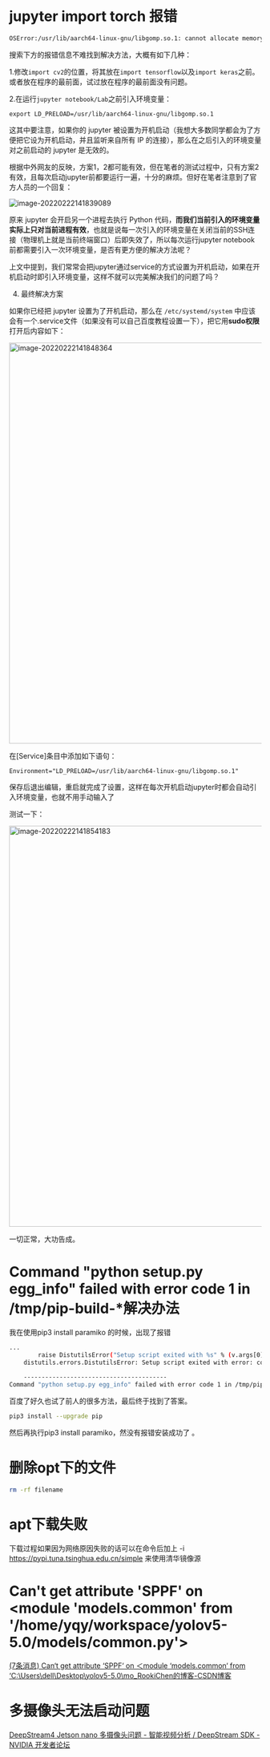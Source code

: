 #  jupyter import torch 报错

```bash
OSError:/usr/lib/aarch64-linux-gnu/libgomp.so.1: cannot allocate memory in static TLS block
```

搜索下方的报错信息不难找到解决方法，大概有如下几种：

1.修改`import cv2`的位置，将其放在`import tensorflow`以及`import keras`之前。或者放在程序的最前面，试过放在程序的最前面没有问题。

2.在运行`jupyter notebook/Lab`之前引入环境变量：

```text
export LD_PRELOAD=/usr/lib/aarch64-linux-gnu/libgomp.so.1
```

这其中要注意，如果你的 jupyter 被设置为开机启动（我想大多数同学都会为了方便把它设为开机启动，并且监听来自所有 IP 的连接），那么在之后引入的环境变量对之前启动的 jupyter 是无效的。

根据中外网友的反映，方案1，2都可能有效，但在笔者的测试过程中，只有方案2有效，且每次启动jupyter前都要运行一遍，十分的麻烦。但好在笔者注意到了官方人员的一个回复：

![image-20220222141839089](https://raw.githubusercontent.com/yin-qiyu/picbed/master/img/image-20220222141839089.png )





原来 jupyter 会开启另一个进程去执行 Python 代码，**而我们当前引入的环境变量实际上只对当前进程有效**，也就是说每一次引入的环境变量在关闭当前的SSH连接（物理机上就是当前终端窗口）后即失效了，所以每次运行jupyter notebook前都需要引入一次环境变量，是否有更方便的解决方法呢？

上文中提到，我们常常会把jupyter通过service的方式设置为开机启动，如果在开机启动时即引入环境变量，这样不就可以完美解决我们的问题了吗？

4. 最终解决方案

如果你已经把 jupyter 设置为了开机启动，那么在 `/etc/systemd/system` 中应该会有一个.service文件（如果没有可以自己百度教程设置一下），把它用**sudo权限**打开后内容如下：



<img src="https://raw.githubusercontent.com/yin-qiyu/picbed/master/img/image-20220222141848364.png" alt="image-20220222141848364" width="800" />





在[Service]条目中添加如下语句：

```text
Environment="LD_PRELOAD=/usr/lib/aarch64-linux-gnu/libgomp.so.1"
```

保存后退出编辑，重启就完成了设置，这样在每次开机启动jupyter时都会自动引入环境变量，也就不用手动输入了

测试一下：

<img src="https://raw.githubusercontent.com/yin-qiyu/picbed/master/img/image-20220222141854183.png" alt="image-20220222141854183" width="800"/>





一切正常，大功告成。





 

#  Command "python setup.py egg_info" failed with error code 1 in /tmp/pip-build-*解决办法

我在使用pip3 install paramiko 的时候，出现了报错

```bash
...
        raise DistutilsError("Setup script exited with %s" % (v.args[0],))
    distutils.errors.DistutilsError: Setup script exited with error: command 'x86_64-linux-gnu-gcc' failed with exit status 1
    
    ----------------------------------------
Command "python setup.py egg_info" failed with error code 1 in /tmp/pip-build-23ykqx51/pynacl/ 
```

百度了好久也试了前人的很多方法，最后终于找到了答案。

```bash
pip3 install --upgrade pip
```

然后再执行pip3 install paramiko，然没有报错安装成功了 。







# 删除opt下的文件

```bash
rm -rf filename
```



# apt下载失败

下载过程如果因为网络原因失败的话可以在命令后加上 -i https://pypi.tuna.tsinghua.edu.cn/simple 来使用清华镜像源





# Can't get attribute 'SPPF' on <module 'models.common' from '/home/yqy/workspace/yolov5-5.0/models/common.py'>

[(7条消息) Can‘t get attribute ‘SPPF‘ on ＜module ‘models.common‘ from ‘C:\\Users\\dell\\Desktop\\yolov5-5.0\\mo_RookiChen的博客-CSDN博客](https://blog.csdn.net/RooKichenn/article/details/120866650)





# 多摄像头无法启动问题

[DeepStream4 Jetson nano 多摄像头问题 - 智能视频分析 / DeepStream SDK - NVIDIA 开发者论坛](https://forums.developer.nvidia.com/t/deepstream4-jetson-nano-multiple-webcams-issue/79030)
